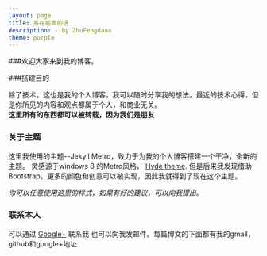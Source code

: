 ```yaml
---
layout: page
title: 写在前面的话
description: --by ZhuFengdaaa
theme: purple
---
```

###欢迎大家来到我的博客。

###搭建目的

除了技术，这也是我的个人博客。我可以随时分享我的想法，最近的技术心得，但是你所见的内容和观点都属于个人，和商业无关。
<br/>**这里所有的东西都可以被转载，因为我们是朋友**

### 关于主题

这里我使用的主题--Jekyll Metro，致力于为我的个人博客搭建一个干净，全新的主题。 灵感源于windows 8 的Metro风格， [Hyde theme](https://github.com/poole/hyde). 但是后来我发现借助Bootstrap，更多的颜色和创意可以被实现，因此我就得到了现在这个主题。

*你可以任意使用这里的样式，如果有好的建议，可以向我提出。*


### 联系本人

可以通过 [Google+](https://plus.google.com/u/0/116811442309236138007/posts/p/pub)  联系我
也可以向我发邮件。每篇博文的下面都有我的gmail，github和google+地址

[1]:(https://github.com/ZhuFengdaaa/ZhuFengdaaa.github.io)